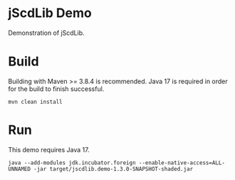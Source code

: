 # jScdLib Demo
Demonstration of jScdLib.

# Build
Building with Maven >= 3.8.4 is recommended. Java 17 is required in order for the build to finish successful.  
  
`mvn clean install`

# Run
This demo requires Java 17.  

```
java --add-modules jdk.incubator.foreign --enable-native-access=ALL-UNNAMED -jar target/jscdlib.demo-1.3.0-SNAPSHOT-shaded.jar
```
